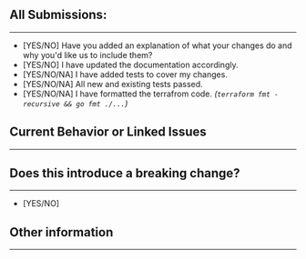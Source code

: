 ## All Submissions:
-------------------------------------
* [YES/NO] Have you added an explanation of what your changes do and why you'd like us to include them?
* [YES/NO] I have updated the documentation accordingly.
* [YES/NO/NA] I have added tests to cover my changes.
* [YES/NO/NA] All new and existing tests passed.
* [YES/NO/NA] I have formatted the terrafrom code.  _(`terraform fmt -recursive && go fmt ./...`)_

## Current Behavior or Linked Issues
-------------------------------------
<!-- Please describe the current behavior that you are modifying, or link to a relevant issue. -->


## Does this introduce a breaking change?
-------------------------------------
- [YES/NO]

<!-- If this introduces a breaking change, please describe the impact and migration path for existing applications below. -->


## Other information
-------------------------------------
<!-- Any other information that is important to this PR such as screenshots of how the component looks before and after the change. -->
